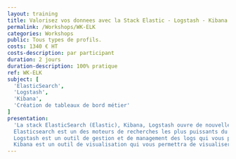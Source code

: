 ```yaml
---
layout: training
title: Valorisez vos donnees avec la Stack Elastic - Logstash - Kibana  (ELK)
permalink: /Workshops/WK-ELK
categories: Workshops
public: Tous types de profils.
costs: 1340 € HT
costs-description: par participant
duration: 2 jours
duration-description: 100% pratique
ref: WK-ELK
subject: [
  'ElasticSearch',
  'Logstash',
  'Kibana',
  'Création de tableaux de bord métier'
]
presentation:
  'La stack ElasticSearch (Elastic), Kibana, Logstash ouvre de nouvelles perspectives en terme de valorisation de données.
  Elasticsearch est un des moteurs de recherches les plus puissants du marché, il vous permettra de stocker des volumétries importantes de données, tout en vous assurant des performances exceptionnelles.
  Logstash est un outil de gestion et de management des logs qui vous permettra de structurer et d’apporter de la valeur ajoutée à vos logs.
  Kibana est un outil de visualisation qui vous permettra de visualiser les données qui sont stockées dans ElasticSearch dans une interface totalement paramétrable et conforme à l’état de l’art.'
---
```

